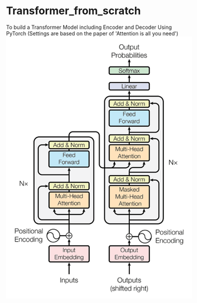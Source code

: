 # Transformer_from_scratch

To build a Transformer Model including Encoder and Decoder Using PyTorch (Settings are based on the paper of 'Attention is all you need') 
![Getting Started](images\TransformerArchitecture.png)